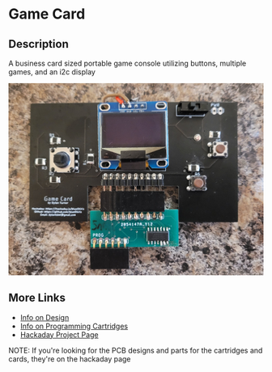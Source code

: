 # Game Card

## Description

A business card sized portable game console utilizing buttons, multiple games, and an i2c display

![Game Card Final Image](/docs/img/game-card-final.jpg)

## More Links
 - [Info on Design](/docs/DESIGN.md)
 - [Info on Programming Cartridges](/docs/PROGRAMMING.md)
 - [Hackaday Project Page](https://hackaday.io/project/178686-game-card)

NOTE: If you're looking for the PCB designs and parts for the cartridges and cards, they're on the hackaday page
